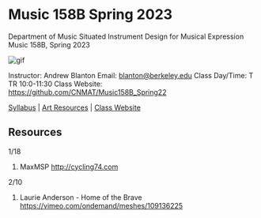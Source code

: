 **Music 158B Spring 2023**
======================
Department of Music
Situated Instrument Design for Musical Expression
Music 158B, Spring 2023

![gif](http://i.imgur.com/TuOehiT.gif)

Instructor: Andrew Blanton
Email: blanton@berkeley.edu
Class Day/Time: T TR 10:0-11:30
Class Website: https://github.com/CNMAT/Music158B_Spring22

[Syllabus](https://github.com/CNMAT/Music158B_Spring23/blob/master/SYLLABUS.md)
| [Art Resources](https://github.com/CNMAT/Music158B_Spring23/blob/master/RESOURCES.md)
| [Class Website](https://github.com/CNMAT/Music158B_Spring23)

Resources
---------
1/18

1. MaxMSP http://cycling74.com

2/10
1. Laurie Anderson - Home of the Brave https://vimeo.com/ondemand/meshes/109136225

